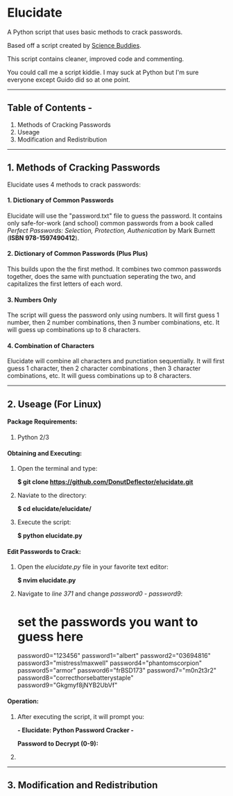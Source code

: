 # Elucidate
A Python script that uses basic methods to crack passwords.

Based off a script created by [Science Buddies](http://www.sciencebuddies.org/Files/5549/17/crack2.py).

This script contains cleaner, improved code and commenting.

You could call me a script kiddie. I may suck at Python but I'm sure everyone except Guido did so at one point.
___

## Table of Contents -
1. Methods of Cracking Passwords
2. Useage
3. Modification and Redistribution

___

## 1. Methods of Cracking Passwords

Elucidate uses 4 methods to crack passwords:

#### 1. Dictionary of Common Passwords
  
Elucidate will use the "password.txt" file to guess the password. It contains only safe-for-work (and school) common passwords from a book called *Perfect Passwords: Selection, Protection, Authenication* by Mark Burnett (__ISBN 978-1597490412__). 

#### 2. Dictionary of Common Passwords (Plus Plus)

This builds upon the the first method. It combines two common passwords together, does the same with punctuation seperating the two, and capitalizes the first letters of each word.

#### 3. Numbers Only
  
The script will guess the password only using numbers. It will first guess 1 number, then 2 number combinations, then 3 number combinations, etc. It will guess up combinations up to 8 characters.

#### 4. Combination of Characters
  
Elucidate will combine all characters and punctiation sequentially. It will first guess 1 character, then 2 character combinations , then 3 character combinations, etc. It will guess combinations up to 8 characters.

___

## 2. Useage (For Linux)

#### Package Requirements:
1. Python 2/3

#### Obtaining and Executing:
1. Open the terminal and type:

    <strong>$ git clone https://github.com/DonutDeflector/elucidate.git</strong>

2. Naviate to the directory:

    <strong>$ cd elucidate/elucidate/</strong>

3. Execute the script:

    <strong>$ python elucidate.py</strong>

#### Edit Passwords to Crack:
1. Open the <em>elucidate.py</em> file in your favorite text editor:

	<strong>$ nvim elucidate.py</strong>

2. Navigate to <em>line 371</em> and change <em>password0 - password9</em>:

    # set the passwords you want to guess here
    password0="123456"
    password1="albert"
    password2="03694816"
    password3="mistress!maxwell"
    password4="phantomscorpion"
    password5="armor"
    password6="frBSD173"
    password7="m0n2t3r2"
    password8="correcthorsebatterystaple"
    password9="Gkgmyf8jNYB2UbVf"


#### Operation:
1. After executing the script, it will prompt you: 

    <strong>- Elucidate: Python Password Cracker -</strong>

    <strong>Password to Decrypt (0-9):</strong>

2. 

___

## 3. Modification and Redistribution



